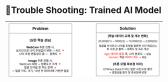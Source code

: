 # 🚀Trouble Shooting: Trained AI Model

<img src = "/img/tae/trial_and_error2.png" width = "1000">|
--|
